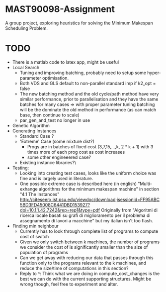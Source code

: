 # MAST90098-Assignment
A group project, exploring heuristics for solving the Minimum Makespan 
Scheduling Problem.


# TODO
* There is a matlab code to latex app, might be useful
* Local Search
    * Tuning and improving batching, probably need to setup some 
    hyper-parameter optimisation. 
    * Both VDS and GLS default to non-parallel standard imp if k2_opt = false
    * The new batching method and the old cycle/path method have very 
    similar performance, prior to parallelisation and
    they have the same batches for many cases
    => with proper parameter tuning batching will be the dominate the old
    method in performance (as can match base, then continue to scale)
    * par_gen_and_test no longer in use
* Genetic Algorithm
* Generating Instances
    * Standard Case ?
    * 'Extreme' Case (some mixture dist?)
        * Progs are in batches of fixed cost (3,7,15,...,k, 2 * k + 1)
            with 3 times more of each prog cost as cost increases
        * some other engineeered case?
    * Existing instance libraries?\
* Testing:
    * Looking into creating test cases, looks like the uniform choice was fine
    and is largely used in literature.
    * One possible extreme case is described here (in english)
    "Multi-exhange algorithms for the minimum makespan machine"
    in section "4.1 The Instances"
    http://citeseerx.ist.psu.edu/viewdoc/download;jsessionid=FF95ABC5BD3FD45008C6441DBD153927?doi=10.1.1.42.7242&rep=rep1&type=pdf 
    Originally from
    "Algoritmi di ricerca locale basati su grafi di miglioramento per il problema di assegnamento di lavori a macchine"
    but my italian isn't too flash.
* Finding min neighbour
   * Currently has to look through complete list of programs to compute cost
   of switch
   * Given we only switch between k machines, the number of programs we 
   consider the cost of is significantly smaller than the size of
   population of programs
   * Can we get away with reducing our data that passes through this
   function only to the programs relevant to the k machines, and              
   reduce the size/time of computations in this section?
   * Reply to ^: Think what we are doing in compute_cost_changes is the best
   we can do with the current supporting structures. Might be wrong though,
   feel free to experiment and alter.